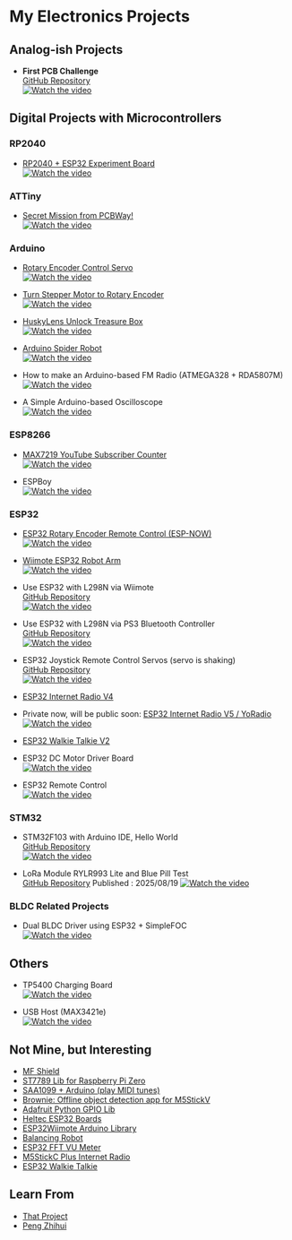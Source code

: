 # My Electronics Projects

## Analog-ish Projects

* **First PCB Challenge**  
  [GitHub Repository](https://github.com/kawashimaken/mic-tester-lm358-lm386)  
  [![Watch the video](https://img.youtube.com/vi/nFrnlTu5QJI/0.jpg)](https://www.youtube.com/watch?v=nFrnlTu5QJI)

## Digital Projects with Microcontrollers

### RP2040

* [RP2040 + ESP32 Experiment Board](https://github.com/kawashimaken/rp2040-esp32-experiment-board)  
  [![Watch the video](https://img.youtube.com/vi/p60-jE2-4uw/0.jpg)](https://www.youtube.com/watch?v=p60-jE2-4uw)

### ATTiny

* [Secret Mission from PCBWay!](https://www.youtube.com/watch?v=QW_ub1S5uK4)  
  [![Watch the video](https://img.youtube.com/vi/QW_ub1S5uK4/0.jpg)](https://www.youtube.com/watch?v=QW_ub1S5uK4)

### Arduino

* [Rotary Encoder Control Servo](https://github.com/kawashimaken/arduino-rotary-encoder-control-servo)  
  [![Watch the video](https://img.youtube.com/vi/p5afJRlpyuM/0.jpg)](https://www.youtube.com/watch?v=p5afJRlpyuM)

* [Turn Stepper Motor to Rotary Encoder](https://github.com/kawashimaken/turn-stepper-motor-to-rotary-encoder)  
  [![Watch the video](https://img.youtube.com/vi/WeZ-J6VnXnI/0.jpg)](https://www.youtube.com/watch?v=WeZ-J6VnXnI)

* [HuskyLens Unlock Treasure Box](https://github.com/kawashimaken/huskylens-unlock-treasure-box)  
  [![Watch the video](https://img.youtube.com/vi/NLYeVqr4qt0/0.jpg)](https://www.youtube.com/watch?v=NLYeVqr4qt0)

* [Arduino Spider Robot](https://github.com/kawashimaken/arduino-spider-robot)  
  [![Watch the video](http://img.youtube.com/vi/BmntMGtbWnE/0.jpg)](https://www.youtube.com/watch?v=BmntMGtbWnE)

* How to make an Arduino-based FM Radio (ATMEGA328 + RDA5807M)  
  [![Watch the video](https://img.youtube.com/vi/5V7dXCTpLK0/0.jpg)](https://www.youtube.com/watch?v=5V7dXCTpLK0)

* A Simple Arduino-based Oscilloscope  
  [![Watch the video](https://img.youtube.com/vi/1RsmJy6X9Yg/0.jpg)](https://www.youtube.com/watch?v=1RsmJy6X9Yg)

### ESP8266

* [MAX7219 YouTube Subscriber Counter](https://github.com/kawashimaken/esp8266_max7219_youtube_subscriber_counter)  
  [![Watch the video](https://img.youtube.com/vi/gD3KpWGXoV4/0.jpg)](https://www.youtube.com/watch?v=gD3KpWGXoV4)

* ESPBoy  
  [![Watch the video](https://img.youtube.com/vi/Rwc5jAPaXKA/0.jpg)](https://www.youtube.com/watch?v=Rwc5jAPaXKA)

### ESP32

* [ESP32 Rotary Encoder Remote Control (ESP-NOW)](https://github.com/kawashimaken/esp32_rotary_encoder_remote_control_esp_now)  
  [![Watch the video](https://img.youtube.com/vi/8IGkFBghzww/0.jpg)](https://www.youtube.com/watch?v=8IGkFBghzww)

* [Wiimote ESP32 Robot Arm](https://github.com/kawashimaken/wiimote-eps32-robot-arm)  
  [![Watch the video](https://img.youtube.com/vi/TPcjP3Q70mc/0.jpg)](https://www.youtube.com/watch?v=TPcjP3Q70mc)

* Use ESP32 with L298N via Wiimote  
  [GitHub Repository](https://github.com/kawashimaken/esp32-L298N-wiimote)  
  [![Watch the video](https://img.youtube.com/vi/PfHG8Qa2jiM/0.jpg)](https://www.youtube.com/watch?v=PfHG8Qa2jiM)

* Use ESP32 with L298N via PS3 Bluetooth Controller  
  [GitHub Repository](https://github.com/kawashimaken/esp32-L298N-ps3-controller)  
  [![Watch the video](https://img.youtube.com/vi/PfHG8Qa2jiM/0.jpg)](https://www.youtube.com/watch?v=PfHG8Qa2jiM)

* ESP32 Joystick Remote Control Servos (servo is shaking)  
  [GitHub Repository](https://github.com/kawashimaken/esp32-joystick-remote-control-servos)  
  [![Watch the video](https://img.youtube.com/vi/qa2ixbKXAfQ/0.jpg)](https://www.youtube.com/watch?v=qa2ixbKXAfQ)

* [ESP32 Internet Radio V4](https://github.com/kawashimaken/esp32-internet-raido-v4)  
* Private now, will be public soon: [ESP32 Internet Radio V5 / YoRadio](https://github.com/kawashimaken/esp32-internet-radio-v5)  
  [![Watch the video](https://img.youtube.com/vi/7a9iGu3YC18/0.jpg)](https://www.youtube.com/watch?v=7a9iGu3YC18)

* [ESP32 Walkie Talkie V2](https://github.com/kawashimaken/esp32-walkie-talkie-v2)  
* ESP32 DC Motor Driver Board  
  [![Watch the video](https://img.youtube.com/vi/TynKvJ_xZA8/0.jpg)](https://www.youtube.com/watch?v=TynKvJ_xZA8)

* ESP32 Remote Control  
  [![Watch the video](https://img.youtube.com/vi/Q5oMYjQe5-g/0.jpg)](https://www.youtube.com/watch?v=Q5oMYjQe5-g)

### STM32

* STM32F103 with Arduino IDE, Hello World  
  [GitHub Repository](https://github.com/kawashimaken/STM32F103C8T6)  
  [![Watch the video](https://img.youtube.com/vi/jCXw1tdk7D8/0.jpg)](https://www.youtube.com/watch?v=jCXw1tdk7D8)

* LoRa Module RYLR993 Lite and Blue Pill Test  
  [GitHub Repository](https://github.com/kawashimaken/rylr993-lite-bluepill-test-code)
  Published : 2025/08/19
  [![Watch the video](https://img.youtube.com/vi/n4BayMWz080/0.jpg)](https://www.youtube.com/watch?v=n4BayMWz080)

### BLDC Related Projects

* Dual BLDC Driver using ESP32 + SimpleFOC  
  [![Watch the video](https://img.youtube.com/vi/IgbAx9IfV7Q/0.jpg)](https://www.youtube.com/watch?v=IgbAx9IfV7Q)

## Others

* TP5400 Charging Board  
  [![Watch the video](https://img.youtube.com/vi/ArDzwmH5L2k/0.jpg)](https://www.youtube.com/watch?v=ArDzwmH5L2k)

* USB Host (MAX3421e)  
  [![Watch the video](https://img.youtube.com/vi/xaTKUpOzTEs/0.jpg)](https://www.youtube.com/watch?v=xaTKUpOzTEs)

## Not Mine, but Interesting

* [MF Shield](https://github.com/dncoder/MFShield)  
* [ST7789 Lib for Raspberry Pi Zero](https://github.com/solinnovay/Python_ST7789)  
* [SAA1099 + Arduino (play MIDI tunes)](https://github.com/Bobcatmodder/SAATunes)  
* [Brownie: Offline object detection app for M5StickV](https://github.com/ksasao/brownie)  
* [Adafruit Python GPIO Lib](https://github.com/adafruit/Adafruit_Blinka)  
* [Heltec ESP32 Boards](https://github.com/HelTecAutomation/Heltec_ESP32)  
* [ESP32Wiimote Arduino Library](https://github.com/bigw00d/Arduino-ESP32Wiimote)  
* [Balancing Robot](https://github.com/kawashimaken/BalancingWii)  
* [ESP32 FFT VU Meter](https://github.com/s-marley/ESP32_FFT_VU)  
* [M5StickC Plus Internet Radio](https://github.com/prashantkamdar/M5StickCPLUS.internet_radio)  
* [ESP32 Walkie Talkie](https://github.com/atomic14/esp32-walkie-talkie)

## Learn From

* [That Project](https://github.com/kawashimaken/ThatProject)  
* [Peng Zhihui](https://github.com/peng-zhihui)
